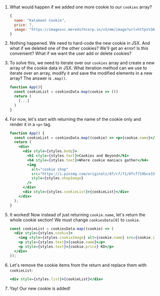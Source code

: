 1. What would happen if we added one more cookie to our `cookies` array?

   ```javascript
   {
     name: "Katakeet Cookie",
     price: 7,
     image: "https://imagesvc.meredithcorp.io/v3/mm/image?url=https%3A%2F%2Fassets.marthastewart.com%2Fstyles%2Fwmax-750%2Fd34%2Feaster-chick-egg-cookies-102921707%2Feaster-chick-egg-cookies-102921707_horiz.jpg%3Fitok%3DUBZfwNLI"
   }
   ```

2. Nothing happened. We need to hard-code the new cookie in JSX. And what if we deleted one of the other cookies? We'll get an error! Is this convenient? What if we want the user add or delete cookies?

3. To solve this, we need to iterate over our `cookies` array and create a new array of the cookie data in JSX. What iteration method can we use to iterate over an array, modify it and save the modified elements in a new array? The answer is `.map()`.

   ```jsx
   function App(){
     const cookieList = cookiesData.map(cookie => ())
     return (
       [...]
     )
   }
   ```

4. For now, let's start with returning the name of the cookie only and render it in a `<p>` tag.

   ```jsx
   function App() {
     const cookieList = cookiesData.map((cookie) => <p>{cookie.name}</p>);
     return (
       <div>
         <div style={styles.body}>
           <h1 style={styles.text}>Cookies and Beyond</h1>
           <h4 style={styles.text}>Where cookie maniacs gather</h4>
           <img
             alt="cookie shop"
             src="https://i.pinimg.com/originals/8f/cf/71/8fcf719bce331fe39d7e31ebf07349f3.jpg"
             style={styles.shopImage}
           />
         </div>
         <div style={styles.cookieList}>{cookieList}</div>
       </div>
     );
   }
   ```

5. It worked! Now instead of just returning `cookie.name`, let's return the whole cookie section! We must change `cookiesData[0]` to `cookie`.

   ```jsx
   const cookieList = cookiesData.map((cookie) => (
     <div style={styles.cookie}>
       <img style={styles.cookieImage} alt={cookie.name} src={cookie.image} />
       <p style={styles.text}>{cookie.name}</p>
       <p style={styles.text}>{cookie.price} KD</p>
     </div>
   ));
   ```

6. Let's remove the cookie items from the return and replace them with `cookieList`:

   ```jsx
   <div style={styles.list}>{cookieList}</div>
   ```

7. Yay! Our new cookie is added!
